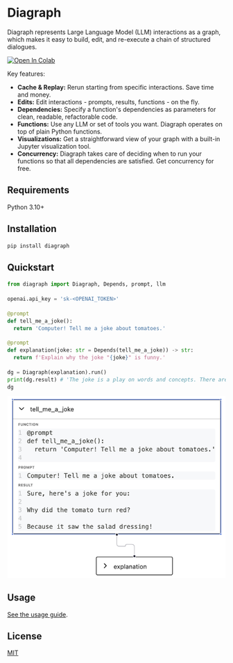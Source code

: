 # Diagraph

Diagraph represents Large Language Model (LLM) interactions as a graph, which makes it easy to build, edit, and re-execute a chain of structured dialogues.

[![Open In Colab](https://colab.research.google.com/assets/colab-badge.svg)](https://colab.research.google.com/github/thekevinscott/Diagraph/blob/master/docs/usage.ipynb)

Key features:

- **Cache & Replay:** Rerun starting from specific interactions. Save time and money.
- **Edits:** Edit interactions - prompts, results, functions - on the fly.
- **Dependencies:** Specify a function's dependencies as parameters for clean, readable, refactorable code.
- **Functions:** Use any LLM or set of tools you want. Diagraph operates on top of plain Python functions.
- **Visualizations:** Get a straightforward view of your graph with a built-in Jupyter visualization tool.
- **Concurrency:** Diagraph takes care of deciding when to run your functions so that all dependencies are satisfied. Get concurrency for free.

## Requirements

Python 3.10+

## Installation

```bash
pip install diagraph
```

## Quickstart

```python
from diagraph import Diagraph, Depends, prompt, llm

openai.api_key = 'sk-<OPENAI_TOKEN>'

@prompt
def tell_me_a_joke():
  return 'Computer! Tell me a joke about tomatoes.'

@prompt
def explanation(joke: str = Depends(tell_me_a_joke)) -> str:
  return f'Explain why the joke "{joke}" is funny.'

dg = Diagraph(explanation).run()
print(dg.result) # 'The joke is a play on words and concepts. There are two main ideas that make it humorous...
dg
```

![Quickstart visualization](https://raw.githubusercontent.com/thekevinscott/Diagraph/main/assets/quickstart.png)

## Usage

[See the usage guide](https://github.com/thekevinscott/Diagraph/blob/main/docs/usage.ipynb).

## License

[MIT](https://github.com/thekevinscott/Diagraph/blob/main/LICENSE)

